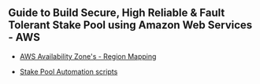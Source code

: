 ## Guide to Build Secure, High Reliable & Fault Tolerant Stake Pool using Amazon Web Services - AWS

* [AWS Availability Zone's - Region Mapping](aws_templates/README.md)

* [Stake Pool Automation scripts](stake_pool_automation_scripts/README.md)



